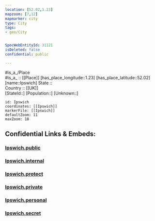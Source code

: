 ```yaml
---
location: [52.02,1.23] 
mapzoom: [7,12] 
mapmarker: city 
type: City
tags:
- geo/City


SpocWebEntityId: 31121
isDeleted: false
confidential: public

---
```

#is_a_/Place  
#is_a_ :: [[Place]] 
[has_place_longitude::1.23] 
[has_place_latitude::52.02] 
[name::Ipswich] 
State ::  
Country :: [[UK]]  
[StateId::] 
[Population::] 
[Unknown::] 


```leaflet
id: Ipswich
coordinates: [[Ipswich]] 
markerFile: [[Ipswich]] 
defaultZoom: 11 
maxZoom: 18
```


## Confidential Links & Embeds: 

### [Ipswich.public](/_public/\Earth\Continent\Europe\Europe~North\UK\England\Regions~England\East_of_England\Suffolk\cities~Suffolk\Suffolkcoastal\cities~SuffolkcoastalIpswich.public.md) 

### [Ipswich.internal](/_internal/\Earth\Continent\Europe\Europe~North\UK\England\Regions~England\East_of_England\Suffolk\cities~Suffolk\Suffolkcoastal\cities~SuffolkcoastalIpswich.internal.md) 

### [Ipswich.protect](/_protect/\Earth\Continent\Europe\Europe~North\UK\England\Regions~England\East_of_England\Suffolk\cities~Suffolk\Suffolkcoastal\cities~SuffolkcoastalIpswich.protect.md) 

### [Ipswich.private](/_private/\Earth\Continent\Europe\Europe~North\UK\England\Regions~England\East_of_England\Suffolk\cities~Suffolk\Suffolkcoastal\cities~SuffolkcoastalIpswich.private.md) 

### [Ipswich.personal](/_personal/\Earth\Continent\Europe\Europe~North\UK\England\Regions~England\East_of_England\Suffolk\cities~Suffolk\Suffolkcoastal\cities~SuffolkcoastalIpswich.personal.md) 

### [Ipswich.secret](/_secret/\Earth\Continent\Europe\Europe~North\UK\England\Regions~England\East_of_England\Suffolk\cities~Suffolk\Suffolkcoastal\cities~SuffolkcoastalIpswich.secret.md)

